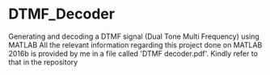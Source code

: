 # DTMF_Decoder
Generating and decoding a DTMF signal  (Dual Tone Multi Frequency) using MATLAB
All the relevant information regarding this project done on MATLAB 2016b is provided by me in a file called 'DTMF decoder.pdf'. Kindly refer to that in the repository
